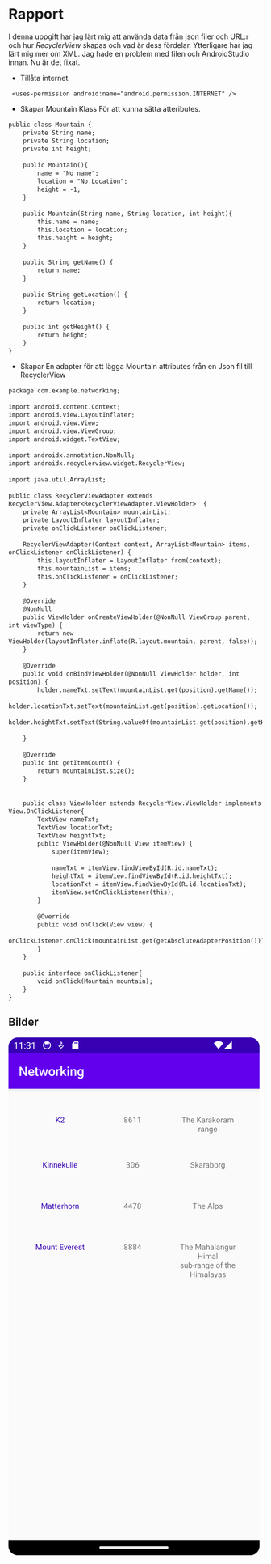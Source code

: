 
# Rapport

I denna uppgift har jag lärt mig att använda data från json filer och URL:r och hur *RecyclerView* skapas och vad är dess fördelar.
Ytterligare har jag lärt mig mer om XML.
Jag hade en problem med filen och AndroidStudio innan. Nu är det fixat.

- Tillåta internet.
```
 <uses-permission android:name="android.permission.INTERNET" />
```

- Skapar Mountain Klass För att kunna sätta atteributes.
```
public class Mountain {
    private String name;
    private String location;
    private int height;

    public Mountain(){
        name = "No name";
        location = "No Location";
        height = -1;
    }

    public Mountain(String name, String location, int height){
        this.name = name;
        this.location = location;
        this.height = height;
    }

    public String getName() {
        return name;
    }

    public String getLocation() {
        return location;
    }

    public int getHeight() {
        return height;
    }
}
```


- Skapar En adapter för att lägga Mountain attributes från en Json fil till RecyclerView
```
package com.example.networking;

import android.content.Context;
import android.view.LayoutInflater;
import android.view.View;
import android.view.ViewGroup;
import android.widget.TextView;

import androidx.annotation.NonNull;
import androidx.recyclerview.widget.RecyclerView;

import java.util.ArrayList;

public class RecyclerViewAdapter extends RecyclerView.Adapter<RecyclerViewAdapter.ViewHolder>  {
    private ArrayList<Mountain> mountainList;
    private LayoutInflater layoutInflater;
    private onClickListener onClickListener;

    RecyclerViewAdapter(Context context, ArrayList<Mountain> items, onClickListener onClickListener) {
        this.layoutInflater = LayoutInflater.from(context);
        this.mountainList = items;
        this.onClickListener = onClickListener;
    }

    @Override
    @NonNull
    public ViewHolder onCreateViewHolder(@NonNull ViewGroup parent, int viewType) {
        return new ViewHolder(layoutInflater.inflate(R.layout.mountain, parent, false));
    }

    @Override
    public void onBindViewHolder(@NonNull ViewHolder holder, int position) {
        holder.nameTxt.setText(mountainList.get(position).getName());
        holder.locationTxt.setText(mountainList.get(position).getLocation());
        holder.heightTxt.setText(String.valueOf(mountainList.get(position).getHeight()));

    }

    @Override
    public int getItemCount() {
        return mountainList.size();
    }


    public class ViewHolder extends RecyclerView.ViewHolder implements View.OnClickListener{
        TextView nameTxt;
        TextView locationTxt;
        TextView heightTxt;
        public ViewHolder(@NonNull View itemView) {
            super(itemView);

            nameTxt = itemView.findViewById(R.id.nameTxt);
            heightTxt = itemView.findViewById(R.id.heightTxt);
            locationTxt = itemView.findViewById(R.id.locationTxt);
            itemView.setOnClickListener(this);
        }

        @Override
        public void onClick(View view) {
            onClickListener.onClick(mountainList.get(getAbsoluteAdapterPosition()));
        }
    }

    public interface onClickListener{
        void onClick(Mountain mountain);
    }
}
```

## Bilder
![Screenshot_20240430_233121.png](Screenshot_20240430_233121.png)
